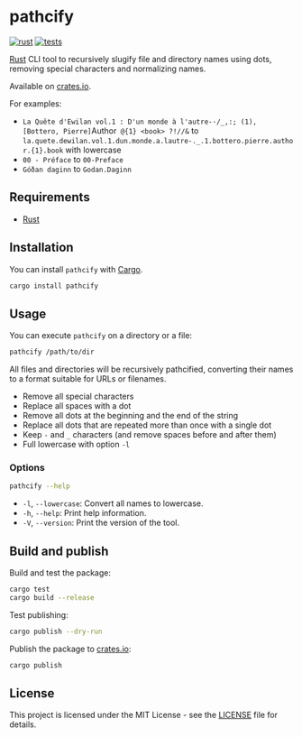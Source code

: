 # pathcify

[![rust][rust-version-src]][rust-version-href]
[![tests][tests-src]][tests-href]

[Rust](https://www.rust-lang.org/) CLI tool to recursively slugify file and directory names using dots, removing special characters and normalizing names.

Available on [crates.io](https://crates.io/crates/pathcify).

For examples:

- `La Quête d'Ewilan vol.1 : D'un monde à l'autre-·/_,:; (1), [Bottero, Pierre]`Author` @{1} <book> ?!//&` to `la.quete.dewilan.vol.1.dun.monde.a.lautre-._.1.bottero.pierre.author.{1}.book` with lowercase
- `00 - Préface` to `00-Preface`
- `Góðan daginn` to `Godan.Daginn`

## Requirements

- [Rust](https://www.rust-lang.org/)

## Installation

You can install `pathcify` with [Cargo](https://doc.rust-lang.org/cargo/).

```bash
cargo install pathcify
```

## Usage

You can execute `pathcify` on a directory or a file:

```bash
pathcify /path/to/dir
```

All files and directories will be recursively pathcified, converting their names to a format suitable for URLs or filenames.

- Remove all special characters
- Replace all spaces with a dot
- Remove all dots at the beginning and the end of the string
- Replace all dots that are repeated more than once with a single dot
- Keep `-` and `_` characters (and remove spaces before and after them)
- Full lowercase with option `-l`

### Options

```bash
pathcify --help
```

- `-l`, `--lowercase`: Convert all names to lowercase.
- `-h`, `--help`: Print help information.
- `-V`, `--version`: Print the version of the tool.

## Build and publish

Build and test the package:

```bash
cargo test
cargo build --release
```

Test publishing:

```bash
cargo publish --dry-run
```

Publish the package to [crates.io](https://crates.io):

```bash
cargo publish
```

## License

This project is licensed under the MIT License - see the [LICENSE](LICENSE) file for details.

[rust-version-src]: https://img.shields.io/badge/Rust-v1.88.0-000000?colorA=18181B&logo=Rust&logoColor=ffffff
[rust-version-href]: https://www.rust-lang.org/
[tests-src]: https://img.shields.io/github/actions/workflow/status/ewilan-riviere/pathcify/run-tests.yml?branch=main&label=tests&style=flat&colorA=18181B
[tests-href]: https://github.com/ewilan-riviere/pathcify/actions
